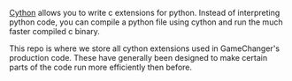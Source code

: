 [Cython](http://cython.org/) allows you to write c extensions for python. Instead of interpreting python code, you can compile a python file using cython
and run the much faster compiled c binary. 

This repo is where we store all cython extensions used in GameChanger's production code. These have generally been designed to make certain parts of the code
run more efficiently then before.